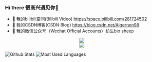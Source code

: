 ### Hi there 很高兴遇见你👋

<!--
**Algernon98/Algernon98** is a ✨ _special_ ✨ repository because its `README.md` (this file) appears on your GitHub profile.

Here are some ideas to get you started:

- 🔭 我的bilibili空间(Bilibili Video) https://space.bilibili.com/281724502
- 🌱 我的CSDN博客(CSDN Blog) https://blog.csdn.net/Algernon98

- 🤔 I’m looking for help with ...
- 💬 Ask me about ...
- 📫 How to reach me: ...
- 😄 Pronouns: ...
- ⚡ Fun fact: ...
-->
- 🔭 我的bilibili空间(Bilibili Video) https://space.bilibili.com/281724502
- 🌱 我的CSDN博客(CSDN Blog) https://blog.csdn.net/Algernon98
- 👯 我的微信公众号（Wechat Official Accounts）仿生bio sheep
<div align="center"> <img src="https://metrics.lecoq.io/Algernon98?template=classic&config.timezone=Asia%2FShanghai"> </div>

<div align="center"> <img src="https://github-profile-trophy.vercel.app/?username=Algernon98" /> </div>

![Github Stats](https://github-readme-stats.vercel.app/api?username=Algernon98&show_icons=true&theme=light&count_private=true)
![Most Used Languages](https://github-readme-stats.vercel.app/api/top-langs/?username=Algernon98&theme=light&layout=compact)

